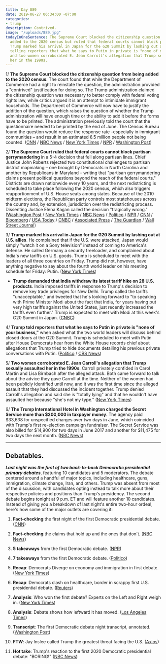 ```yaml
---
title: Day 889
date: 2019-06-27 06:34:00 -07:00
categories:
- trump
description: Contrived.
image: "/uploads/889.jpg"
todayInOneSentence: The Supreme Court blocked the citizenship question from being
  added to the 2020 census but ruled that federal courts cannot block partisan gerrymandering;
  Trump marked his arrival in Japan for the G20 Summit by lashing out at U.S. allies,
  telling reporters that what he says to Putin in private is "none of your business";
  and two women corroborated E. Jean Carroll's allegation that Trump sexually assaulted
  her in the 1990s.
---
```


1/ **The Supreme Court blocked the citizenship question from being added to the 2020 census**. The court found that while the Department of Commerce had a right to reinstate the question, the administration provided a "contrived" justification for doing so. The Trump administration claimed the citizenship question was necessary to better comply with federal voting rights law, while critics argued it is an attempt to intimidate immigrant households. The Department of Commerce will now have to justify the addition of the question, which raises the question of whether the Trump administration will have enough time or the ability to add it before the forms have to be printed. The administration previously told the court that the questionnaire needed to be printed by the end of June. The Census Bureau found the question would reduce the response rate –especially in immigrant communities – and result in an estimated 6.5 million people not being counted. ([CNN](https://www.cnn.com/2019/06/27/politics/census-supreme-court/index.html) / [NBC News](https://www.nbcnews.com/politics/supreme-court/supreme-court-tosses-citizenship-question-2020-census-forms-victory-democratic-n1014651) / [New York Times](https://www.nytimes.com/2019/06/27/us/politics/census-citizenship-question-supreme-court.html) / [NPR](https://www.npr.org/2019/06/27/717635291/supreme-court-leaves-citizenship-question-blocked-from-2020-census) / [Washington Post](https://www.washingtonpost.com/news/politics/wp/2019/06/27/in-mixed-ruling-supreme-court-blocks-census-citizenship-question-for-now-calling-trump-administrations-explanation-contrived/))

2/ **The Supreme Court ruled that federal courts cannot block partisan gerrymandering** in a 5-4 decision that fell along partisan lines. Chief Justice John Roberts rejected two constitutional challenges to partisan district mapmaking – one brought by Democrats in North Carolina and another by Republicans in Maryland – writing that "partisan gerrymandering claims present political questions beyond the reach of the federal courts." Districts are drawn nationwide every 10 years, and the next redistricting is scheduled to take place following the 2020 census, which also triggers reapportionment of U.S. House seats among states. Because of the 2010 midterm elections, the Republican party controls most statehouses across the country and, by extension, jurisdiction over the redistricting process. Dissenting Justice Elena Kagan called the decision "tragically wrong." ([Washington Post](https://www.washingtonpost.com/politics/courts_law/supreme-court-says-federal-courts-dont-have-a-role-in-deciding-partisan-gerrymandering-claims/2019/06/27/2fe82340-93ab-11e9-b58a-a6a9afaa0e3e_story.html) / [New York Times](https://www.nytimes.com/2019/06/27/us/politics/supreme-court-says-constitution-does-not-bar-partisan-gerrymandering.html) / [NBC News](https://www.nbcnews.com/politics/supreme-court/supreme-court-allows-gerrymandering-north-carolina-maryland-n1014656) / [Politico](https://www.politico.com/story/2019/06/27/supreme-court-gerrymandering-ruling-1385302) / [NPR](https://www.npr.org/2019/06/27/731847977/supreme-court-rules-partisan-gerrymandering-is-beyond-the-reach-of-federal-court) / [CNN](https://www.cnn.com/2019/06/27/politics/partisan-gerrymandering-supreme-court/index.html) / [Bloomberg](https://www.bloomberg.com/news/articles/2019-06-27/voting-maps-can-t-be-challenged-as-too-partisan-top-court-says-jxequuv4) / [USA Today](https://www.usatoday.com/story/news/politics/2019/06/27/supreme-court-allows-republican-democratic-partisan-election-maps/1290693001/) / [CNBC](https://www.cnbc.com/2019/06/27/supreme-court-decides-that-courts-cannot-block-gerrymandering.html) / [Associated Press](https://apnews.com/4156cf044e314b5bb9f2d0a99f4bc2b2) / [The Guardian](https://www.theguardian.com/law/2019/jun/27/supreme-court-gerrymandering-ruling-verdict-constutition-districting) / [Wall Street Journal](https://www.wsj.com/articles/supreme-court-political-gerrymander-ruling-11561642594))

3/ **Trump marked his arrival in Japan for the G20 Summit by lashing out at U.S. allies**. He complained that if the U.S. were attacked, Japan would simply "watch it on a Sony television" instead of coming to America's defense. He called Germany a security freeloader, and complained about India's new tariffs on U.S. goods. Trump is scheduled to meet with the leaders of all three countries on Friday. Trump did not, however, have anything negative to say about the fourth world leader on his meeting schedule for Friday: Putin. ([New York Times](https://www.nytimes.com/2019/06/27/world/asia/trump-g20.html))

* **Trump demanded that India withdraw its latest tariff hike on 28 U.S. products**. India imposed tariffs in response to Trump's decision to remove key trade privileges for New Delhi. Trump called the tariffs "unacceptable," and tweeted that he's looking forward to "to speaking with Prime Minister Modi about the fact that India, for years having put very high tariffs against the United States, just recently increased the tariffs even further." Trump is expected to meet with Modi at this week's G20 Summit in Japan. ([CNBC](https://www.cnbc.com/2019/06/27/us-india-trade-donald-trump-on-indias-tariff-hike-on-us-goods.html))

4/ **Trump told reporters that what he says to Putin in private is "none of your business,"** when asked what the two world leaders will discuss behind closed doors at the G20 Summit. Trump is scheduled to meet with Putin after House Democrats hear from the White House records chief about allegations that Trump tried to hide documents detailing his previous private conversations with Putin. ([Politico](https://www.politico.com/story/2019/06/26/donald-trump-vladimir-putin-g-20-1384037) / [CBS News](https://www.cbsnews.com/news/trump-leaves-for-asia-trip-g20-today-2019-06-26-live-updates/))

5/ **Two women corroborated E. Jean Carroll's allegation that Trump sexually assaulted her in the 1990s**. Carroll privately confided in Carol Martin and Lisa Birnbach after the alleged attack. Both came forward to talk about the advice they gave Carroll at the time. Neither of the women had been publicly identified until now, and it was the first time since the alleged assault that they had discussed the incident together. Trump denied Carroll's allegation and said she is "totally lying" and that he wouldn't have assaulted her because "she's not my type." ([New York Times](https://www.nytimes.com/2019/06/27/us/politics/jean-carroll-trump-sexual-assault.html))

6/ **The Trump International Hotel in Washington charged the Secret Service more than $200,000 in taxpayer money**. The agency paid $33,638 for unspecified charges over two days in June, which coincided with Trump's first re-election campaign fundraiser. The Secret Service was also billed for $14,900 for two days in June 2017 and another for $11,475 for two days the next month. ([NBC News](https://www.nbcnews.com/news/all/trump-hotel-washington-charged-secret-service-200-000-president-s-n1022641))

---

## Debatables.

***Last night was the first of two back-to-back Democratic presidential primary debates***, featuring 10 candidates and 5 moderators. The debate centered around a handful of major topics, including healthcare, guns, immigration, climate change, Iran, and others. Trump was absent from most of the discussion, with candidates opting instead to talk more about their respective policies and positions than Trump's presidency. The second debate begins tonight at 9 p.m. ET and will feature another 10 candidates. Instead of giving you a breakdown of last night's entire two-hour ordeal, here's how some of the major outlets are covering it:

 1. **Fact-checking** the first night of the first Democratic presidential debate. ([CNN](https://www.cnn.com/2019/06/26/politics/democratic-debate-fact-check-night-1/index.html))

 2. **Fact-checking** the claims that hold up and the ones that don't. ([NBC News](https://www.nbcnews.com/politics/elections/fact-checking-first-democratic-debate-night-one-what-s-true-n1022446))

 3. **5 takeaways** from the first Democratic debate. ([NPR](https://www.npr.org/2019/06/27/736451302/5-takeaways-from-the-first-democratic-debate))

 4. **7 takeaways** from the first Democratic debate. ([Politico](https://www.politico.com/story/2019/06/27/democratic-debate-results-1385018))

 5. **Recap**: Democrats Diverge on economy and immigration in first debate. ([New York Times](https://www.nytimes.com/2019/06/26/us/politics/democratic-debate-2020.html))

 6. **Recap**: Democrats clash on healthcare, border in scrappy first U.S. presidential debate. ([Reuters](https://www.reuters.com/article/us-usa-election-debate-idUSKCN1TR168))

 7. **Analysis**: Who won the first debate? Experts on the Left and Right weigh in. ([New York Times](https://www.nytimes.com/2019/06/27/us/politics/democratic-debate-winners-losers.html))

 8. **Analysis**: Debate shows how leftward it has moved. ([Los Angeles Times](https://www.latimes.com/politics/la-na-pol-2020-democratic-debate-miami-analysis-20190626-story.html))

 9. **Transcript**: The first Democratic debate night transcript, annotated. ([Washington Post](https://www.washingtonpost.com/politics/2019/06/27/transcript-night-one-first-democratic-debate-annotated/))

10. **FTW**: Jay Inslee called Trump the greatest threat facing the U.S. ([Axios](https://www.axios.com/democratic-debates-geopolitical-threat-china-iran-climate-trump-6740bd14-d961-4c19-ac17-9d7cfddfd4a2.html))

11. **Hot take**: Trump's reaction to the first 2020 Democratic presidential debate: "BORING!" ([NBC News](https://www.nbcnews.com/politics/2020-election/trump-slams-democratic-debate-n1022426))